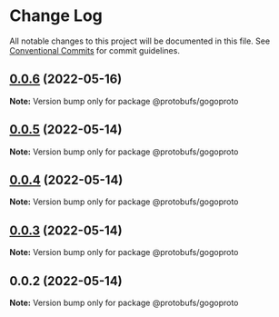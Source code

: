 # Change Log

All notable changes to this project will be documented in this file.
See [Conventional Commits](https://conventionalcommits.org) for commit guidelines.

## [0.0.6](https://github.com/pyramation/protobufs/compare/@protobufs/gogoproto@0.0.5...@protobufs/gogoproto@0.0.6) (2022-05-16)

**Note:** Version bump only for package @protobufs/gogoproto





## [0.0.5](https://github.com/pyramation/protobufs/compare/@protobufs/gogoproto@0.0.4...@protobufs/gogoproto@0.0.5) (2022-05-14)

**Note:** Version bump only for package @protobufs/gogoproto





## [0.0.4](https://github.com/pyramation/protobufs/compare/@protobufs/gogoproto@0.0.3...@protobufs/gogoproto@0.0.4) (2022-05-14)

**Note:** Version bump only for package @protobufs/gogoproto





## [0.0.3](https://github.com/pyramation/protobufs/compare/@protobufs/gogoproto@0.0.2...@protobufs/gogoproto@0.0.3) (2022-05-14)

**Note:** Version bump only for package @protobufs/gogoproto





## 0.0.2 (2022-05-14)

**Note:** Version bump only for package @protobufs/gogoproto
